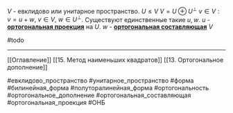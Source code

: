 $V$ - евклидово или унитарное пространство.
$U \le V$
$V = U \oplus U^\perp$
$v \in V: v = u + w,\ v \in V,\ w \in U^\perp$.
Существуют единственные такие $u,w$.
$u$ - <ins>**ортогональная проекция**</ins> на $U$.
$w$ - <ins>**ортогональная составляющая**</ins> $V$

#todo 

---
[[Оглавление]]
[[15. Метод наименьших квадратов]]
[[13. Ортогональное дополнение]]

#евклидово_пространство 
#унитарное_пространство 
#форма 
#билинейная_форма 
#полуторалинейная_форма 
#ортогональность 
#ортогональное_дополнение 
#ортогональная_составляющая
#ортогональная_проекция
#ОНБ 